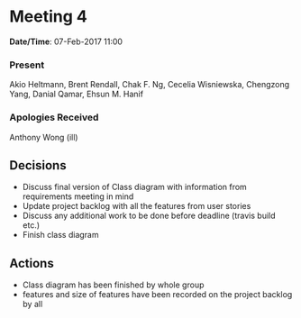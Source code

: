 
# Meeting 4

**Date/Time**: 07-Feb-2017 11:00

### Present

Akio Heltmann, Brent Rendall, Chak F. Ng, Cecelia Wisniewska, Chengzong Yang, Danial Qamar, Ehsun M. Hanif

### Apologies Received 

Anthony Wong (ill)

## Decisions

- Discuss final version of Class diagram with information from requirements meeting in mind
- Update project backlog with all the features from user stories
- Discuss any additional work to be done before deadline (travis build etc.)
- Finish class diagram

## Actions

- Class diagram has been finished by whole group
- features and size of features have been recorded on the project backlog by all
